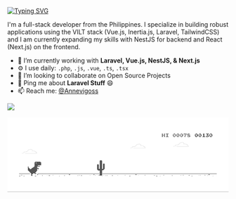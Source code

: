 [![Typing SVG](https://readme-typing-svg.herokuapp.com?font=Monolisa&weight=600&pause=1000&color=0969da&width=435&height=30&lines=Hi+there+%F0%9F%91%8B)](https://git.io/typing-svg)

I'm a full-stack developer from the Philippines. I specialize in building robust applications using the VILT stack (Vue.js, Inertia.js, Laravel, TailwindCSS) and I am currently expanding my skills with NestJS for backend and React (Next.js) on the frontend.

- 🌱 I’m currently working with **Laravel, Vue.js, NestJS, & Next.js**
- ⚙️ I use daily: `.php`, `.js`, `.vue`, `.ts`, `.tsx`
- 👯 I’m looking to collaborate on Open Source Projects
- 💬 Ping me about **Laravel Stuff** 😄
- 📫 Reach me: [@Annevigoss](https://x.com/Annevigoss)

![](https://komarev.com/ghpvc/?username=whoami15&color=brightgreen&style=flat-square)

![image](https://github.com/whoami15/whoami15/blob/master/dino.gif)

<!--
**whoami15/whoami15** is a ✨ _special_ ✨ repository because its `README.md` (this file) appears on your GitHub profile.

Here are some ideas to get you started:

- 🔭 I’m currently working on ...
- 🤔 I’m looking for help with ...
- 😄 Pronouns: ...
- ⚡ Fun fact: ...
-->
